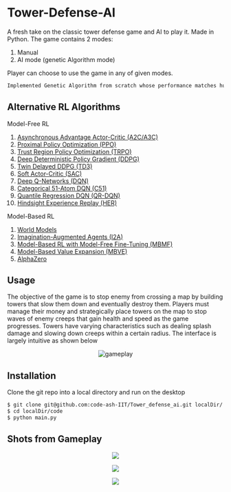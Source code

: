 Tower-Defense-AI
=============

A fresh take on the classic tower defense game and AI to play it. Made in Python. 
The game contains 2 modes:
1. Manual
2. AI mode (genetic Algorithm mode)

Player can choose to use the game in any of given modes.
```bash
Implemented Genetic Algorithm from scratch whose performance matches human level performance.
```

Alternative RL Algorithms
-------------------

Model-Free RL
1. <a href="https://arxiv.org/abs/1602.01783#" target="_blank">Asynchronous Advantage Actor-Critic (A2C/A3C)</a>
2. <a href="https://arxiv.org/abs/1707.06347" target="_blank">Proximal Policy Optimization (PPO)</a>
3. <a href="https://arxiv.org/abs/1502.05477" target="_blank">Trust Region Policy Optimization (TRPO)</a>
4. <a href="https://arxiv.org/abs/1509.02971" target="_blank">Deep Deterministic Policy Gradient (DDPG)</a>
5. <a href="https://arxiv.org/abs/1802.09477" target="_blank">Twin Delayed DDPG (TD3)</a>
6. <a href="https://arxiv.org/abs/1801.01290" target="_blank">Soft Actor-Critic (SAC)</a>
7. <a href="https://www.cs.toronto.edu/~vmnih/docs/dqn.pdf" target="_blank">Deep Q-Networks (DQN)</a>
8. <a href="https://arxiv.org/abs/1707.06887" target="_blank">Categorical 51-Atom DQN (C51)</a>
9. <a href="https://arxiv.org/abs/1710.10044" target="_blank">Quantile Regression DQN (QR-DQN)</a>
10. <a href="https://arxiv.org/abs/1707.06887" target="_blank">Hindsight Experience Replay (HER)</a>

Model-Based RL
1. <a href="https://arxiv.org/abs/1707.06887" target="_blank">World Models </a>
2. <a href="https://arxiv.org/abs/1707.06887" target="_blank">Imagination-Augmented Agents (I2A)</a>
3. <a href="https://arxiv.org/abs/1707.06887" target="_blank">Model-Based RL with Model-Free Fine-Tuning (MBMF)</a>
4. <a href="https://arxiv.org/abs/1707.06887" target="_blank">Model-Based Value Expansion (MBVE)</a>
5. <a href="https://arxiv.org/abs/1707.06887" target="_blank">AlphaZero</a>

Usage
-----

The objective of the game is to stop enemy from crossing a map by building towers that slow them down and eventually destroy them. Players must manage their money and strategically place towers on the map to stop waves of enemy creeps that gain health and speed as the game progresses. Towers have varying characteristics such as dealing splash damage and slowing down creeps within a certain radius. The interface is largely intuitive as shown below

<p align="center">
  <img src="/Images/gif.gif" alt="gameplay" />
</p>

Installation
------------

Clone the git repo into a local directory and run on the desktop
```bash
$ git clone git@github.com:code-ash-IIT/Tower_defense_ai.git localDir/
$ cd localDir/code
$ python main.py
```

Shots from Gameplay
-------------------

<p align="center">
<img src="/Images/1.png">
</p>
<p align="center">
<img src="/Images/2.png">
</p>
<p align="center">
<img src="/Images/3ai.png">
</p>


 
